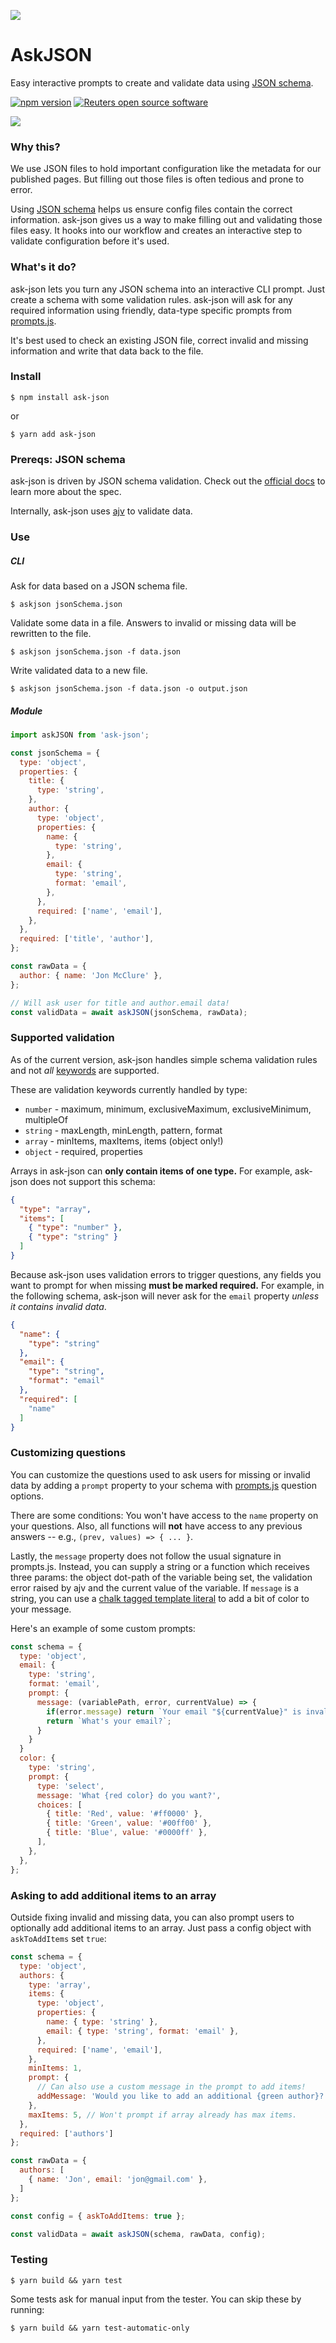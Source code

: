 ![](badge.svg)

# AskJSON

Easy interactive prompts to create and validate data using [JSON schema](https://json-schema.org/).

[![npm version](https://badge.fury.io/js/ask-json.svg)](https://badge.fury.io/js/ask-json) [![Reuters open source software](https://badgen.net/badge/Reuters/open%20source/?color=ff8000)](https://github.com/reuters-graphics/)

![](./media/demo.gif)

### Why this?

We use JSON files to hold important configuration like the metadata for our published pages. But filling out those files is often tedious and prone to error.

Using [JSON schema](https://json-schema.org/) helps us ensure config files contain the correct information. ask-json gives us a way to make filling out and validating those files easy. It hooks into our workflow and creates an interactive step to validate configuration before it's used.

### What's it do?

ask-json lets you turn any JSON schema into an interactive CLI prompt. Just create a schema with some validation rules. ask-json will ask for any required information using friendly, data-type specific prompts from [prompts.js](https://www.npmjs.com/package/prompts).

It's best used to check an existing JSON file, correct invalid and missing information and write that data back to the file.

### Install

```
$ npm install ask-json
```

or

```
$ yarn add ask-json
```

### Prereqs: JSON schema

ask-json is driven by JSON schema validation. Check out the [official docs](https://json-schema.org/understanding-json-schema/) to learn more about the spec.

Internally, ask-json uses [ajv](https://ajv.js.org/) to validate data.

### Use

##### CLI

Ask for data based on a JSON schema file.

```
$ askjson jsonSchema.json
```

Validate some data in a file. Answers to invalid or missing data will be rewritten to the file.

```
$ askjson jsonSchema.json -f data.json
```

Write validated data to a new file.

```
$ askjson jsonSchema.json -f data.json -o output.json
```

##### Module

```javascript
import askJSON from 'ask-json';

const jsonSchema = {
  type: 'object',
  properties: {
    title: {
      type: 'string',
    },
    author: {
      type: 'object',
      properties: {
        name: {
          type: 'string',
        },
        email: {
          type: 'string',
          format: 'email',
        },
      },
      required: ['name', 'email'],
    },
  },
  required: ['title', 'author'],
};

const rawData = {
  author: { name: 'Jon McClure' },
};

// Will ask user for title and author.email data!
const validData = await askJSON(jsonSchema, rawData);
```

### Supported validation

As of the current version, ask-json handles simple schema validation rules and not _all_ [keywords](https://ajv.js.org/#validation-keywords) are supported.

These are validation keywords currently handled by type:
- `number` - maximum, minimum, exclusiveMaximum, exclusiveMinimum, multipleOf
- `string` - maxLength, minLength, pattern, format
- `array` - minItems, maxItems, items (object only!)
- `object` - required, properties

Arrays in ask-json can **only contain items of one type.** For example, ask-json does not support this schema:

  ```json
  {
    "type": "array",
    "items": [
      { "type": "number" },
      { "type": "string" }
    ]
  }
  ```


Because ask-json uses validation errors to trigger questions, any fields you want to prompt for when missing **must be marked required.** For example, in the following schema, ask-json will never ask for the `email` property _unless it contains invalid data_.

  ```json
  {
    "name": {
      "type": "string"
    },
    "email": {
      "type": "string",
      "format": "email"
    },
    "required": [
      "name"
    ]
  }
  ```


### Customizing questions

You can customize the questions used to ask users for missing or invalid data by adding a `prompt` property to your schema with [prompts.js](https://www.npmjs.com/package/prompts) question options.

There are some conditions: You won't have access to the `name` property on your questions. Also, all functions will **not** have access to any previous answers -- e.g., `(prev, values) => { ... }`.

Lastly, the `message` property does not follow the usual signature in prompts.js. Instead, you can supply a string or a function which receives three params: the object dot-path of the variable being set, the validation error raised by ajv and the current value of the variable. If `message` is a string, you can use a [chalk tagged template literal](https://github.com/chalk/chalk#tagged-template-literal) to add a bit of color to your message.

Here's an example of some custom prompts:

```javascript
const schema = {
  type: 'object',
  email: {
    type: 'string',
    format: 'email',
    prompt: {
      message: (variablePath, error, currentValue) => {
        if(error.message) return `Your email "${currentValue}" is invalid: ${error.message}. What's your email?`;
        return `What's your email?`;
      }
    }
  }
  color: {
    type: 'string',
    prompt: {
      type: 'select',
      message: 'What {red color} do you want?',
      choices: [
        { title: 'Red', value: '#ff0000' },
        { title: 'Green', value: '#00ff00' },
        { title: 'Blue', value: '#0000ff' },
      ],
    },
  },
};
```

### Asking to add additional items to an array

Outside fixing invalid and missing data, you can also prompt users to optionally add additional items to an array. Just pass a config object with `askToAddItems` set `true`:

```javascript
const schema = {
  type: 'object',
  authors: {
    type: 'array',
    items: {
      type: 'object',
      properties: {
        name: { type: 'string' },
        email: { type: 'string', format: 'email' },
      },
      required: ['name', 'email'],
    },
    minItems: 1,
    prompt: {
      // Can also use a custom message in the prompt to add items!
      addMessage: 'Would you like to add an additional {green author}?', 
    },
    maxItems: 5, // Won't prompt if array already has max items.
  },
  required: ['authors']
};

const rawData = {
  authors: [
    { name: 'Jon', email: 'jon@gmail.com' },
  ]
};

const config = { askToAddItems: true };

const validData = await askJSON(schema, rawData, config);
```

### Testing

```
$ yarn build && yarn test
```

Some tests ask for manual input from the tester. You can skip these by running:

```
$ yarn build && yarn test-automatic-only
```

